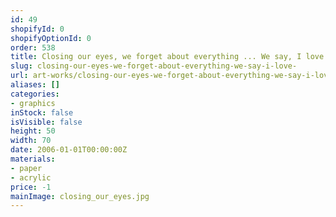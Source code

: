 ```yaml
---
id: 49
shopifyId: 0
shopifyOptionId: 0
order: 538
title: Closing our eyes, we forget about everything ... We say, I love ...
slug: closing-our-eyes-we-forget-about-everything-we-say-i-love-
url: art-works/closing-our-eyes-we-forget-about-everything-we-say-i-love-
aliases: []
categories:
- graphics
inStock: false
isVisible: false
height: 50
width: 70
date: 2006-01-01T00:00:00Z
materials:
- paper
- acrylic
price: -1
mainImage: сlosing_our_eyes.jpg
---
```

